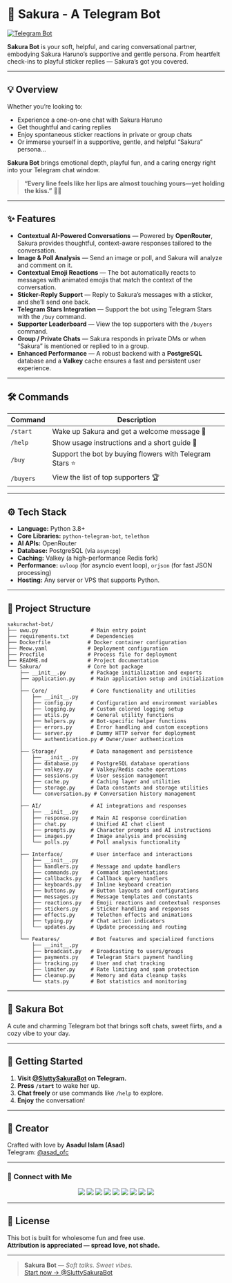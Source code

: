 # 🌸 Sakura - A Telegram Bot  
[![Telegram Bot](https://img.shields.io/badge/Chat%20Now-@SluttySakuraBot-fd79a8?logo=telegram&style=for-the-badge)](https://t.me/SluttySakuraBot)

**Sakura Bot** is your soft, helpful, and caring conversational partner, embodying Sakura Haruno’s supportive and gentle persona.
From heartfelt check-ins to playful sticker replies — Sakura’s got you covered.

---

## 💡 Overview

Whether you’re looking to:
- Experience a one-on-one chat with Sakura Haruno  
- Get thoughtful and caring replies
- Enjoy spontaneous sticker reactions in private or group chats  
- Or immerse yourself in a supportive, gentle, and helpful “Sakura” persona...

**Sakura Bot** brings emotional depth, playful fun, and a caring energy right into your Telegram chat window.

> **“Every line feels like her lips are almost touching yours—yet holding the kiss.”** 🌙💖

---

## ✨ Features

- **Contextual AI-Powered Conversations** — Powered by **OpenRouter**, Sakura provides thoughtful, context-aware responses tailored to the conversation.
- **Image & Poll Analysis** — Send an image or poll, and Sakura will analyze and comment on it.
- **Contextual Emoji Reactions** — The bot automatically reacts to messages with animated emojis that match the context of the conversation.
- **Sticker-Reply Support** — Reply to Sakura’s messages with a sticker, and she’ll send one back.
- **Telegram Stars Integration** — Support the bot using Telegram Stars with the `/buy` command.
- **Supporter Leaderboard** — View the top supporters with the `/buyers` command.
- **Group / Private Chats** — Sakura responds in private DMs or when “Sakura” is mentioned or replied to in a group.
- **Enhanced Performance** — A robust backend with a **PostgreSQL** database and a **Valkey** cache ensures a fast and persistent user experience.

---

## 🛠️ Commands

| Command      | Description                                   |
|--------------|-----------------------------------------------|
| `/start`     | Wake up Sakura and get a welcome message 🌸    |
| `/help`      | Show usage instructions and a short guide 💁   |
| `/buy`       | Support the bot by buying flowers with Telegram Stars ⭐ |
| `/buyers`    | View the list of top supporters 🏆             |

---

## ⚙️ Tech Stack

- **Language:** Python 3.8+
- **Core Libraries:** `python-telegram-bot`, `telethon`
- **AI APIs:** OpenRouter
- **Database:** PostgreSQL (via `asyncpg`)
- **Caching:** Valkey (a high-performance Redis fork)
- **Performance:** `uvloop` (for asyncio event loop), `orjson` (for fast JSON processing)
- **Hosting:** Any server or VPS that supports Python.

---

## 📂 Project Structure

```
sakurachat-bot/
├── uwu.py                 # Main entry point
├── requirements.txt       # Dependencies
├── Dockerfile            # Docker container configuration
├── Meow.yaml             # Deployment configuration
├── Procfile              # Process file for deployment
├── README.md             # Project documentation
└── Sakura/               # Core bot package
    ├── __init__.py        # Package initialization and exports
    ├── application.py     # Main application setup and initialization
    │
    ├── Core/              # Core functionality and utilities
    │   ├── __init__.py
    │   ├── config.py      # Configuration and environment variables
    │   ├── logging.py     # Custom colored logging setup
    │   ├── utils.py       # General utility functions
    │   ├── helpers.py     # Bot-specific helper functions
    │   ├── errors.py      # Error handling and custom exceptions
    │   ├── server.py      # Dummy HTTP server for deployment
    │   └── authentication.py # Owner/user authentication
    │
    ├── Storage/           # Data management and persistence
    │   ├── __init__.py
    │   ├── database.py    # PostgreSQL database operations
    │   ├── valkey.py      # Valkey/Redis cache operations
    │   ├── sessions.py    # User session management
    │   ├── cache.py       # Caching layer and utilities
    │   ├── storage.py     # Data constants and storage utilities
    │   └── conversation.py # Conversation history management
    │
    ├── AI/                # AI integrations and responses
    │   ├── __init__.py
    │   ├── response.py    # Main AI response coordination
    │   ├── chat.py        # Unified AI chat client
    │   ├── prompts.py     # Character prompts and AI instructions
    │   ├── images.py      # Image analysis and processing
    │   └── polls.py       # Poll analysis functionality
    │
    ├── Interface/         # User interface and interactions
    │   ├── __init__.py
    │   ├── handlers.py    # Message and update handlers
    │   ├── commands.py    # Command implementations
    │   ├── callbacks.py   # Callback query handlers
    │   ├── keyboards.py   # Inline keyboard creation
    │   ├── buttons.py     # Button layouts and configurations
    │   ├── messages.py    # Message templates and constants
    │   ├── reactions.py   # Emoji reactions and contextual responses
    │   ├── stickers.py    # Sticker handling and responses
    │   ├── effects.py     # Telethon effects and animations
    │   ├── typing.py      # Chat action indicators
    │   └── updates.py     # Update processing and routing
    │
    └── Features/          # Bot features and specialized functions
        ├── __init__.py
        ├── broadcast.py   # Broadcasting to users/groups
        ├── payments.py    # Telegram Stars payment handling
        ├── tracking.py    # User and chat tracking
        ├── limiter.py     # Rate limiting and spam protection
        ├── cleanup.py     # Memory and data cleanup tasks
        └── stats.py       # Bot statistics and monitoring
```

---

## 🌸 Sakura Bot

A cute and charming Telegram bot that brings soft chats, sweet flirts, and a cozy vibe to your day.

---

## 🚀 Getting Started

1.  **Visit [@SluttySakuraBot](https://t.me/SluttySakuraBot) on Telegram.**
2.  **Press `/start`** to wake her up.
3.  **Chat freely** or use commands like `/help` to explore.
4.  **Enjoy** the conversation!

---

## 👤 Creator

Crafted with love by **Asadul Islam (Asad)**  
Telegram: [@asad_ofc](https://t.me/asad_ofc)

---

### 💌 Connect with Me

<p align="center">
  <a href="https://t.me/asad_ofc"><img src="https://img.shields.io/badge/Telegram-2CA5E0?style=for-the-badge&logo=telegram&logoColor=white" /></a>
  <a href="mailto:mr.asadul.islam00@gmail.com"><img src="https://img.shields.io/badge/Gmail-D14836?style=for-the-badge&logo=gmail&logoColor=white" /></a>
  <a href="https://youtube.com/@asad_ofc"><img src="https://img.shields.io/badge/YouTube-FF0000?style=for-the-badge&logo=youtube&logoColor=white" /></a>
  <a href="https://instagram.com/aasad_ofc"><img src="https://img.shields.io/badge/Instagram-E4405F?style=for-the-badge&logo=instagram&logoColor=white" /></a>
  <a href="https://tiktok.com/@asad_ofc"><img src="https://img.shields.io/badge/TikTok-000000?style=for-the-badge&logo=tiktok&logoColor=white" /></a>
  <a href="https://x.com/asad_ofc"><img src="https://img.shields.io/badge/X-000000?style=for-the-badge&logo=twitter&logoColor=white" /></a>
  <a href="https://facebook.com/aasad.ofc"><img src="https://img.shields.io/badge/Facebook-1877F2?style=for-the-badge&logo=facebook&logoColor=white" /></a>
  <a href="https://www.threads.net/@aasad_ofc"><img src="https://img.shields.io/badge/Threads-000000?style=for-the-badge&logo=threads&logoColor=white" /></a>
  <a href="https://discord.com/users/1067999831416635473"><img src="https://img.shields.io/badge/Discord-asad__ofc-5865F2?style=for-the-badge&logo=discord&logoColor=white" /></a>
</p>

---

## 📄 License

This bot is built for wholesome fun and free use.  
**Attribution is appreciated — spread love, not shade.**

---

> **Sakura Bot** — *Soft talks. Sweet vibes.*  
[Start now → @SluttySakuraBot](https://t.me/SluttySakuraBot)

